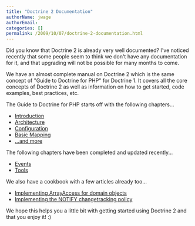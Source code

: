 ```yaml
---
title: "Doctrine 2 Documentation"
authorName: jwage
authorEmail:
categories: []
permalink: /2009/10/07/doctrine-2-documentation.html
---
```

Did you know that Doctrine 2 is already very well documented? I've
noticed recently that some people seem to think we don't have any
documentation for it, and that upgrading will not be possible for many
months to come.

We have an almost complete manual on Doctrine 2 which is the same
concept of "Guide to Doctrine for PHP" for Doctrine 1. It covers all the
core concepts of Doctrine 2 as well as information on how to get
started, code examples, best practices, etc.

The Guide to Doctrine for PHP starts off with the following chapters...

-   [Introduction](https://www.doctrine-project.org/projects/doctrine-orm/en/current/tutorials/getting-started.html)
-   [Architecture](https://www.doctrine-project.org/projects/doctrine-orm/en/current/reference/architecture.html)
-   [Configuration](https://www.doctrine-project.org/projects/doctrine-orm/en/current/reference/configuration.html)
-   [Basic
    Mapping](https://www.doctrine-project.org/projects/doctrine-orm/en/current/reference/basic-mapping.html)
-   [...and
    more](https://www.doctrine-project.org/projects/doctrine-orm/en/current/)

The following chapters have been completed and updated recently...

-   [Events](https://www.doctrine-project.org/projects/doctrine-orm/en/current/reference/events.html)
-   [Tools](https://www.doctrine-project.org/projects/doctrine-orm/en/current/reference/tools.html)

We also have a cookbook with a few articles already too...

-   [Implementing ArrayAccess for domain
    objects](https://www.doctrine-project.org/projects/doctrine-orm/en/current/cookbook/implementing-arrayaccess-for-domain-objects.html)
-   [Implementing the NOTIFY changetracking
    policy](https://www.doctrine-project.org/projects/doctrine-orm/en/current/cookbook/implementing-the-notify-changetracking-policy.html)

We hope this helps you a little bit with getting started using Doctrine
2 and that you enjoy it! :)
